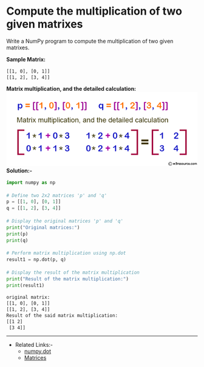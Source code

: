 # Compute the multiplication of two given matrixes
Write a NumPy program to compute the multiplication of two given matrixes.

**Sample Matrix:**
```
[[1, 0], [0, 1]]
[[1, 2], [3, 4]]
```
**Matrix multiplication, and the detailed calculation:**
![linear-algebra-image-exercise-1](images/linear-algebra-image-exercise-1.png)
**Solution:-**
```python
import numpy as np

# Define two 2x2 matrices 'p' and 'q'
p = [[1, 0], [0, 1]]
q = [[1, 2], [3, 4]]

# Display the original matrices 'p' and 'q'
print("Original matrices:")
print(p)
print(q)

# Perform matrix multiplication using np.dot
result1 = np.dot(p, q)

# Display the result of the matrix multiplication
print("Result of the matrix multiplication:")
print(result1) 
```
```
original matrix:
[[1, 0], [0, 1]]
[[1, 2], [3, 4]]
Result of the said matrix multiplication:
[[1 2]
 [3 4]]
```
---
- Related Links:-
	- [numpy.dot](https://numpy.org/doc/stable/reference/generated/numpy.dot.html)
	- [Matrices](../../../Science/Maths/Matrices/Matrices.md)